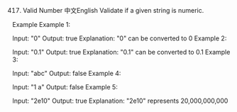 417. Valid Number
中文English
Validate if a given string is numeric.

Example
Example 1:

Input: "0"
Output: true
Explanation: "0" can be converted to 0
Example 2:

Input: "0.1"
Output: true
Explanation: "0.1" can be converted to 0.1
Example 3:

Input: "abc"
Output: false
Example 4:

Input: "1 a"
Output: false
Example 5:

Input: "2e10"
Output: true
Explanation: "2e10" represents 20,000,000,000
